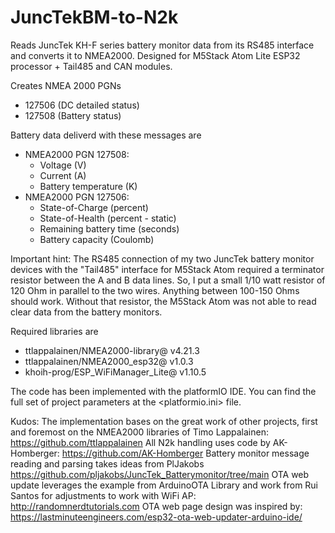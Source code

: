 # JuncTekBM-to-N2k
Reads JuncTek KH-F series battery monitor data from its RS485 interface and converts it to NMEA2000.
Designed for M5Stack Atom Lite ESP32 processor + Tail485 and CAN modules.

Creates NMEA 2000 PGNs
- 127506 (DC detailed status)
- 127508 (Battery status)

Battery data deliverd with these messages are
- NMEA2000 PGN 127508:
  - Voltage (V)
  - Current (A)
  - Battery temperature (K)
- NMEA2000 PGN 127506:
  - State-of-Charge (percent)
  - State-of-Health (percent - static)
  - Remaining battery time (seconds)
  - Battery capacity (Coulomb)

Important hint:
The RS485 connection of my two JuncTek battery monitor devices with the "Tail485" interface for M5Stack Atom required a terminator resistor between the A and B data lines.
So, I put a small 1/10 watt resistor of 120 Ohm in parallel to the two wires. Anything between 100-150 Ohms should work.
Without that resistor, the M5Stack Atom was not able to read clear data from the battery monitors.

Required libraries are
- ttlappalainen/NMEA2000-library@ v4.21.3
- ttlappalainen/NMEA2000_esp32@ v1.0.3
-	khoih-prog/ESP_WiFiManager_Lite@ v1.10.5

The code has been implemented with the platformIO IDE. You can find the full set of project parameters at the <platformio.ini> file.

Kudos:
The implementation bases on the great work of other projects, first and foremost on the NMEA2000 libraries of Timo Lappalainen: https://github.com/ttlappalainen
All N2k handling uses code by AK-Homberger: https://github.com/AK-Homberger
Battery monitor message reading and parsing takes ideas from PlJakobs https://github.com/pljakobs/JuncTek_Batterymonitor/tree/main
OTA web update leverages the example from ArduinoOTA Library and work from Rui Santos for adjustments to work with WiFi AP: http://randomnerdtutorials.com
OTA web page design was inspired by: https://lastminuteengineers.com/esp32-ota-web-updater-arduino-ide/
